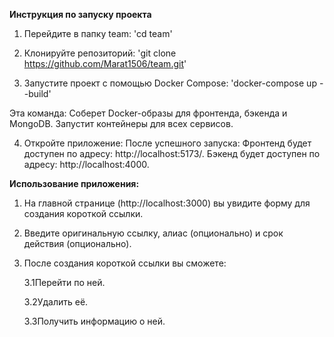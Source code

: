 **Инструкция по запуску проекта**
1. Перейдите в папку team: 'cd team'
2. Клонируйте репозиторий: 'git clone https://github.com/Marat1506/team.git'


3. Запустите проект с помощью Docker Compose: 'docker-compose up --build'

  Эта команда:
    Соберет Docker-образы для фронтенда, бэкенда и MongoDB.
    Запустит контейнеры для всех сервисов.

4. Откройте приложение:
  После успешного запуска:
  Фронтенд будет доступен по адресу: http://localhost:5173/.
  Бэкенд будет доступен по адресу: http://localhost:4000.

  
**Использование приложения:**
  1. На главной странице (http://localhost:3000) вы увидите форму для создания короткой ссылки.
  2. Введите оригинальную ссылку, алиас (опционально) и срок действия (опционально).
  3. После создания короткой ссылки вы сможете:
     
     3.1Перейти по ней.
     
     3.2Удалить её.
     
     3.3Получить информацию о ней.
